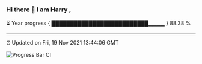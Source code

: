 ### Hi there 👋 I am Harry , 

⏳ Year progress { ██████████████████████████▁▁▁▁ } 88.38 %

---

⏰ Updated on Fri, 19 Nov 2021 13:44:06 GMT

![Progress Bar CI](https://github.com/duykhang68/duykhang68/workflows/Progress%20Bar%20CI/badge.svg)
